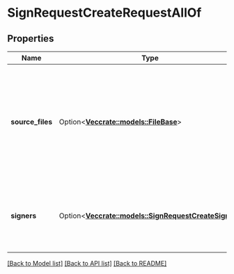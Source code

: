 # SignRequestCreateRequestAllOf

## Properties

Name | Type | Description | Notes
------------ | ------------- | ------------- | -------------
**source_files** | Option<[**Vec<crate::models::FileBase>**](File--Base.md)> | List of files to create a signing document from. This is currently limited to ten files. Only the ID and type fields are required for each file. | [optional]
**signers** | Option<[**Vec<crate::models::SignRequestCreateSigner>**](SignRequestCreateSigner.md)> | Array of signers for the sign request. 35 is the max number of signers permitted. | [optional]

[[Back to Model list]](../README.md#documentation-for-models) [[Back to API list]](../README.md#documentation-for-api-endpoints) [[Back to README]](../README.md)


